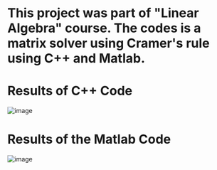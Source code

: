 # This project was part of "Linear Algebra" course. The codes is a matrix solver using Cramer's rule using C++ and Matlab.

# Results of C++ Code


![image](https://github.com/ofayed/Omar-Fayed-Portfolio/assets/70962709/1d4477fb-bae4-48aa-83a5-133c6f40af2a)

# Results of the Matlab Code


![image](https://github.com/ofayed/Omar-Fayed-Portfolio/assets/70962709/b6260e73-8400-424a-b67a-c890d8f108c1)
